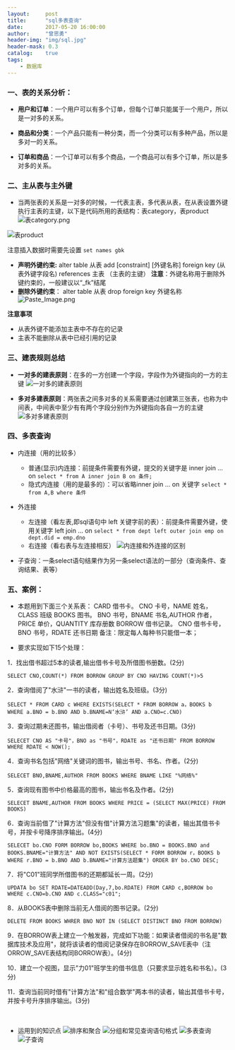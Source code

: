 ```yaml
---
layout:     post
title:      "sql多表查询"
date:       2017-05-20 16:00:00
author:     "曾思勇"
header-img: "img/sql.jpg"
header-mask: 0.3
catalog:    true
tags:
    - 数据库
---
```



### 一、表的关系分析：
* **用户和订单**：一个用户可以有多个订单，但每个订单只能属于一个用户，所以是一对多的关系。

* **商品和分类**：一个产品只能有一种分类，而一个分类可以有多种产品，所以是多对一的关系。

* **订单和商品**：一个订单可以有多个商品，一个商品可以有多个订单，所以是多对多的关系。

### 二、主从表与主外键
* 当两张表的关系是一对多的时候，一代表主表，多代表从表，在从表设置外键执行主表的主键，以下是代码所用的表结构：表category，表product
![表category.png](http://upload-images.jianshu.io/upload_images/2762413-b4d83cbc19f6d00e.png?imageMogr2/auto-orient/strip%7CimageView2/2/w/1240)

![表product](http://upload-images.jianshu.io/upload_images/2762413-33aa0d4dd64528cc.png?imageMogr2/auto-orient/strip%7CimageView2/2/w/1240)


注意插入数据时需要先设置 `set names gbk`

* **声明外键约束:**
alter table 从表 add [constraint] [外键名称] foreign key (从表外键字段名) references 主表 （主表的主键）
**注意**：外键名称用于删除外键约束的，一般建议以“_fk”结尾
* **删除外键约束**：
alter table 从表 drop foreign key 外键名称
![Paste_Image.png](http://upload-images.jianshu.io/upload_images/2762413-a11064cfeeb52ea3.png?imageMogr2/auto-orient/strip%7CimageView2/2/w/1240)

**注意事项**
* 从表外键不能添加主表中不存在的记录
* 主表不能删除从表中已经引用的记录

### 三、建表规则总结
* **一对多的建表原则**：在多的一方创建一个字段，字段作为外键指向的一方的主键
![一对多的建表原则](http://upload-images.jianshu.io/upload_images/2762413-d2e0aff2ea1e4593.png?imageMogr2/auto-orient/strip%7CimageView2/2/w/1240)

* **多对多建表原则**：两张表之间多对多的关系需要通过创建第三张表，也称为中间表，中间表中至少有有两个字段分别作为外键指向各自一方的主键
![多对多建表原则](http://upload-images.jianshu.io/upload_images/2762413-84fdb231264af22b.png?imageMogr2/auto-orient/strip%7CimageView2/2/w/1240)

### 四、**多表查询**
* 内连接（用的比较多）
  * 普通(显示)内连接：前提条件需要有外键，提交的关键字是 inner join ... on
`select * from A inner join B on 条件; `
  * 隐式内连接（用的是最多的）：可以省略inner join ... on 关键字
`select * from A,B where 条件 `

* 外连接
  * 左连接（看左表,即sql语句中 left 关键字前的表）：前提条件需要外键，使用关键字 left join ... on
`select * from dept left outer join emp on dept.did = emp.dno`
  * 右连接（看右表与左连接相反）
![内连接和外连接的区别](http://upload-images.jianshu.io/upload_images/2762413-1a68f35ed9cc933e.png?imageMogr2/auto-orient/strip%7CimageView2/2/w/1240)


* 子查询：一条select语句结果作为另一条select语法的一部分（查询条件、查询结果、表等）


### 五、案例：
* 本题用到下面三个关系表：
CARD     借书卡。   CNO 卡号，NAME 姓名，CLASS 班级
BOOKS    图书。     BNO 书号，BNAME 书名,AUTHOR 作者，PRICE 单价，QUANTITY 库存册数
BORROW   借书记录。 CNO 借书卡号，BNO 书号，RDATE 还书日期
备注：限定每人每种书只能借一本；

* 要求实现如下15个处理：

1．找出借书超过5本的读者,输出借书卡号及所借图书册数。(2分)

`
SELECT CNO,COUNT(*) FROM BORROW GROUP BY CNO HAVING COUNT(*)>5
`

2．查询借阅了"水浒"一书的读者，输出姓名及班级。(3分)

`
SELECT * FROM CARD c WHERE EXISTS(SELECT * FROM BORROW a，BOOKS b WHERE a.BNO = b.BNO AND b.BNAME=N‘水浒’ AND a.CNO=c.CNO)
`

3．查询过期未还图书，输出借阅者（卡号）、书号及还书日期。(3分)

`
SELECET CNO AS "卡号"，BNO as "书号"，RDATE as "还书日期" FROM BORROW WHERE RDATE < NOW();
`

4．查询书名包括"网络"关键词的图书，输出书号、书名、作者。(2分)

`
SELECET BNO,BNAME,AUTHOR FROM BOOKS WHERE BNAME LIKE "%网络%"
`

5．查询现有图书中价格最高的图书，输出书名及作者。(2分)

`
SELECET BNAME,AUTHOR FROM BOOKS WHERE PRICE = (SELECT MAX(PRICE) FROM BOOKS)
`

6．查询当前借了"计算方法"但没有借"计算方法习题集"的读者，输出其借书卡号，并按卡号降序排序输出。(4分)

`
SELECET bo.CNO FORM BORROW bo,BOOKS WHERE bo.BNO = BOOKS.BNO and BOOKS.BNAME="计算方法" AND NOT EXISTS(SELECT * FORM BORROW r，BOOKS b WHERE r.BNO = b.BNO AND b.BNAME="计算方法题集") ORDER BY bo.CNO DESC;
`

7．将"C01"班同学所借图书的还期都延长一周。(2分)

`
UPDATA bo SET RDATE=DATEADD(Day,7,bo.RDATE) FROM CARD c,BORROW bo WHERE c.CNO=b.CNO AND c.CLASS="c01";
`

8．从BOOKS表中删除当前无人借阅的图书记录。(2分)

`
DELETE FROM BOOKS WHRER BNO NOT IN (SELECT DISTINCT BNO FROM BORROW)
`

9．在BORROW表上建立一个触发器，完成如下功能：如果读者借阅的书名是"数据库技术及应用"，就将该读者的借阅记录保存在BORROW_SAVE表中（注ORROW_SAVE表结构同BORROW表）。(4分)

10．建立一个视图，显示"力01"班学生的借书信息（只要求显示姓名和书名）。(3分)

11．查询当前同时借有"计算方法"和"组合数学"两本书的读者，输出其借书卡号，并按卡号升序排序输出。(3分)

　
* 运用到的知识点
![排序和聚合](http://upload-images.jianshu.io/upload_images/2762413-c9ba939a6cb6de8e.png?imageMogr2/auto-orient/strip%7CimageView2/2/w/1240)
![分组和常见查询语句格式](http://upload-images.jianshu.io/upload_images/2762413-d17fa1a3b1abfb21.png?imageMogr2/auto-orient/strip%7CimageView2/2/w/1240)
![多表查询](http://upload-images.jianshu.io/upload_images/2762413-865abc75b5575cf8.png?imageMogr2/auto-orient/strip%7CimageView2/2/w/1240)
![子查询](http://upload-images.jianshu.io/upload_images/2762413-92cbbfcdee5c4028.png?imageMogr2/auto-orient/strip%7CimageView2/2/w/1240)